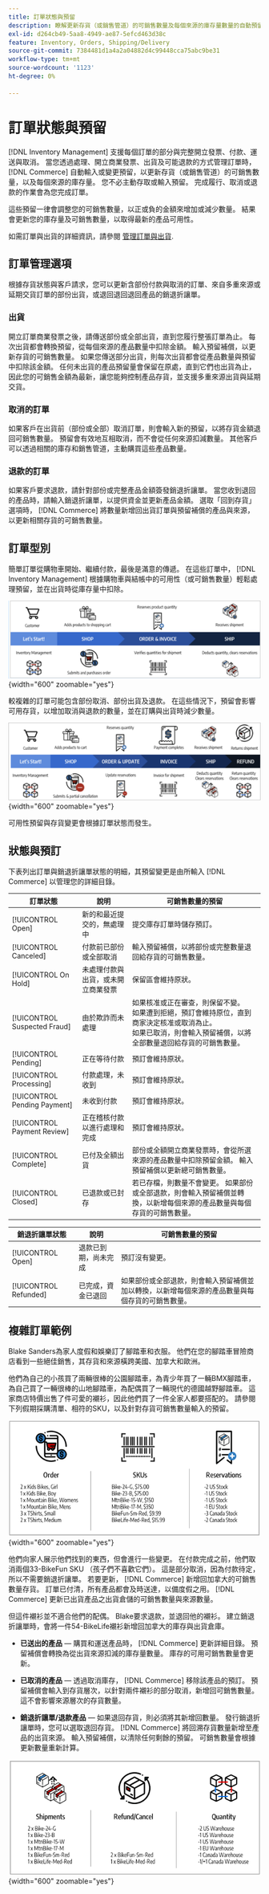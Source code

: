 ```yaml
---
title: 訂單狀態與預留
description: 瞭解更新存貨（或銷售管道）的可銷售數量及每個來源的庫存量數量的自動預留輸入或變更。
exl-id: d264cb49-5aa8-4949-ae87-5efcd463d38c
feature: Inventory, Orders, Shipping/Delivery
source-git-commit: 7384481d1a4a2a04882d4c99448cca75abc9be31
workflow-type: tm+mt
source-wordcount: '1123'
ht-degree: 0%

---
```


# 訂單狀態與預留

[!DNL Inventory Management] 支援每個訂單的部分與完整開立發票、付款、運送與取消。 當您透過處理、開立商業發票、出貨及可能退款的方式管理訂單時， [!DNL Commerce] 自動輸入或變更預留，以更新存貨（或銷售管道）的可銷售數量，以及每個來源的庫存量。 您不必主動存取或輸入預留。 完成履行、取消或退款的作業會為您完成訂單。

這些預留一律會調整您的可銷售數量，以正或負的金額來增加或減少數量。 結果會更新您的庫存量及可銷售數量，以取得最新的產品可用性。

如需訂單與出貨的詳細資訊，請參閱 [管理訂單與出貨](shipments.md).

## 訂單管理選項

根據存貨狀態與客戶請求，您可以更新含部份付款與取消的訂單、來自多重來源或延期交貨訂單的部份出貨，或退回退回退回產品的銷退折讓單。

### 出貨

開立訂單商業發票之後，請傳送部份或全部出貨，直到您履行整張訂單為止。 每次出貨都會轉換預留，從每個來源的產品數量中扣除金額。 輸入預留補償，以更新存貨的可銷售數量。 如果您傳送部分出貨，則每次出貨都會從產品數量與預留中扣除該金額。 任何未出貨的產品預留量會保留在原處，直到它們也出貨為止，因此您的可銷售金額為最新，讓您能夠控制產品存貨，並支援多重來源出貨與延期交貨。

### 取消的訂單

如果客戶在出貨前（部份或全部）取消訂單，則會輸入新的預留，以將存貨金額退回可銷售數量。 預留會有效地互相取消，而不會從任何來源扣減數量。 其他客戶可以透過相關的庫存和銷售管道，主動購買這些產品數量。

### 退款的訂單

如果客戶要求退款，請針對部份或完整產品金額簽發銷退折讓單。 當您收到退回的產品時，請輸入銷退折讓單，以提供資金並更新產品金額。 選取「回到存貨」選項時， [!DNL Commerce] 將數量新增回出貨訂單與預留補償的產品與來源，以更新相關存貨的可銷售數量。

## 訂單型別

簡單訂單從購物車開始、繼續付款，最後是滿意的傳遞。 在這些訂單中， [!DNL Inventory Management] 根據購物車與結帳中的可用性（或可銷售數量）輕鬆處理預留，並在出貨時從庫存量中扣除。

![簡單訂單的程式](assets/diagram-simple-order-flow.png){width="600" zoomable="yes"}

較複雜的訂單可能包含部份取消、部份出貨及退款。 在這些情況下，預留會影響可用存貨，以增加取消與退款的數量，並在訂購與出貨時減少數量。

![處理複雜訂單](assets/diagram-complicated-order-flow.png){width="600" zoomable="yes"}

可用性預留與存貨變更會根據訂單狀態而發生。

## 狀態與預訂

下表列出訂單與銷退折讓單狀態的明細，其預留變更是由所輸入 [!DNL Commerce] 以管理您的詳細目錄。

| 訂單狀態 | 說明 | 可銷售數量的預留 |
|--|--|--|
| [!UICONTROL Open] | 新的和最近提交的，無處理中 | 提交庫存訂單時儲存預訂。 |
| [!UICONTROL Canceled] | 付款前已部份或全部取消 | 輸入預留補償，以將部份或完整數量退回給存貨的可銷售數量。 |
| [!UICONTROL On Hold] | 未處理付款與出貨，或未開立商業發票 | 保留區會維持原狀。 |
| [!UICONTROL Suspected Fraud] | 由於欺詐而未處理 | 如果核准或正在審查，則保留不變。<br/>如果遭到拒絕，預訂會維持原位，直到商家決定核准或取消為止。<br/>如果已取消，則會輸入預留補償，以將全部數量退回給存貨的可銷售數量。 |
| [!UICONTROL Pending] | 正在等待付款 | 預訂會維持原狀。 |
| [!UICONTROL Processing] | 付款處理，未收到 | 預訂會維持原狀。 |
| [!UICONTROL Pending Payment] | 未收到付款 | 預訂會維持原狀。 |
| [!UICONTROL Payment Review] | 正在稽核付款以進行處理和完成 | 預訂會維持原狀。 |
| [!UICONTROL Complete] | 已付及全額出貨 | 部份或全額開立商業發票時，會從所選來源的產品數量中扣除預留金額。 輸入預留補償以更新總可銷售數量。 |
| [!UICONTROL Closed] | 已退款或已封存 | 若已存檔，則數量不會變更。 如果部份或全部退款，則會輸入預留補償並轉換，以新增每個來源的產品數量與每個存貨的可銷售數量。 |

| 銷退折讓單狀態 | 說明 | 可銷售數量的預留 |
|--|--|--|
| [!UICONTROL Open] | 退款已到期，尚未完成 | 預訂沒有變更。 |
| [!UICONTROL Refunded] | 已完成，資金已退回 | 如果部份或全部退款，則會輸入預留補償並加以轉換，以新增每個來源的產品數量與每個存貨的可銷售數量。 |

## 複雜訂單範例

Blake Sanders為家人度假和娛樂訂了腳踏車和衣服。 他們在您的腳踏車冒險商店看到一些絕佳銷售，其存貨和來源橫跨美國、加拿大和歐洲。

他們為自己的小孩買了兩輛很棒的公園腳踏車，為青少年買了一輛BMX腳踏車，為自己買了一輛很棒的山地腳踏車，為配偶買了一輛現代的德國越野腳踏車。 這家商店特價出售了件可愛的襯衫，因此他們買了一件全家人都要搭配的。 請參閱下列假期採購清單、相符的SKU，以及針對存貨可銷售數量輸入的預留。

![複雜順序](assets/diagram-order-complex.png){width="600" zoomable="yes"}

他們向家人展示他們找到的東西，但會進行一些變更。 在付款完成之前，他們取消兩個33-BikeFun SKU （孩子們不喜歡它們）。 這是部分取消，因為付款待定，所以不需要銷退折讓單。 若要更新， [!DNL Commerce] 新增回加拿大的可銷售數量存貨。 訂單已付清，所有產品都會及時送達，以備度假之用。 [!DNL Commerce] 更新已出貨產品之出貨倉儲的可銷售數量與來源數量。

但這件襯衫並不適合他們的配偶。 Blake要求退款，並退回他的襯衫。 建立銷退折讓單時，會將一件54-BikeLife襯衫新增回加拿大的庫存與出貨倉庫。

- **已送出的產品**  — 購買和運送產品時， [!DNL Commerce] 更新詳細目錄。 預留補償會轉換為從出貨來源扣減的庫存量數量。 庫存的可用可銷售數量會更新。

- **已取消的產品**  — 透過取消庫存， [!DNL Commerce] 移除該產品的預訂。 預留補償會輸入到存貨層次，以針對兩件襯衫的部分取消，新增回可銷售數量。 這不會影響來源層次的存貨數量。

- **銷退折讓單/退款產品**  — 如果退回存貨，則必須將其新增回數量。 發行銷退折讓單時，您可以選取退回存貨。 [!DNL Commerce] 將回溯存貨數量新增至產品的出貨來源。 輸入預留補償，以清除任何剩餘的預留。 可銷售數量會根據更新數量重新計算。

![訂單退款數量更新](assets/diagram-order-refund.png){width="600" zoomable="yes"}

